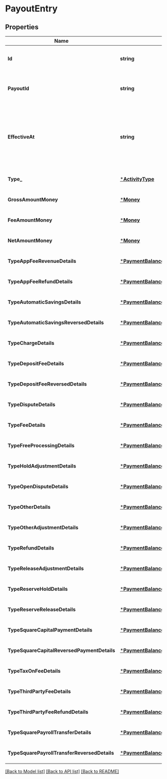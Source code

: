 # PayoutEntry

## Properties
Name | Type | Description | Notes
------------ | ------------- | ------------- | -------------
**Id** | **string** | A unique ID for the payout entry. | [default to null]
**PayoutId** | **string** | The ID of the payout entries’ associated payout. | [default to null]
**EffectiveAt** | **string** | The timestamp of when the payout entry affected the balance, in RFC 3339 format. | [optional] [default to null]
**Type_** | [***ActivityType**](ActivityType.md) |  | [optional] [default to null]
**GrossAmountMoney** | [***Money**](Money.md) |  | [optional] [default to null]
**FeeAmountMoney** | [***Money**](Money.md) |  | [optional] [default to null]
**NetAmountMoney** | [***Money**](Money.md) |  | [optional] [default to null]
**TypeAppFeeRevenueDetails** | [***PaymentBalanceActivityAppFeeRevenueDetail**](PaymentBalanceActivityAppFeeRevenueDetail.md) |  | [optional] [default to null]
**TypeAppFeeRefundDetails** | [***PaymentBalanceActivityAppFeeRefundDetail**](PaymentBalanceActivityAppFeeRefundDetail.md) |  | [optional] [default to null]
**TypeAutomaticSavingsDetails** | [***PaymentBalanceActivityAutomaticSavingsDetail**](PaymentBalanceActivityAutomaticSavingsDetail.md) |  | [optional] [default to null]
**TypeAutomaticSavingsReversedDetails** | [***PaymentBalanceActivityAutomaticSavingsReversedDetail**](PaymentBalanceActivityAutomaticSavingsReversedDetail.md) |  | [optional] [default to null]
**TypeChargeDetails** | [***PaymentBalanceActivityChargeDetail**](PaymentBalanceActivityChargeDetail.md) |  | [optional] [default to null]
**TypeDepositFeeDetails** | [***PaymentBalanceActivityDepositFeeDetail**](PaymentBalanceActivityDepositFeeDetail.md) |  | [optional] [default to null]
**TypeDepositFeeReversedDetails** | [***PaymentBalanceActivityDepositFeeReversedDetail**](PaymentBalanceActivityDepositFeeReversedDetail.md) |  | [optional] [default to null]
**TypeDisputeDetails** | [***PaymentBalanceActivityDisputeDetail**](PaymentBalanceActivityDisputeDetail.md) |  | [optional] [default to null]
**TypeFeeDetails** | [***PaymentBalanceActivityFeeDetail**](PaymentBalanceActivityFeeDetail.md) |  | [optional] [default to null]
**TypeFreeProcessingDetails** | [***PaymentBalanceActivityFreeProcessingDetail**](PaymentBalanceActivityFreeProcessingDetail.md) |  | [optional] [default to null]
**TypeHoldAdjustmentDetails** | [***PaymentBalanceActivityHoldAdjustmentDetail**](PaymentBalanceActivityHoldAdjustmentDetail.md) |  | [optional] [default to null]
**TypeOpenDisputeDetails** | [***PaymentBalanceActivityOpenDisputeDetail**](PaymentBalanceActivityOpenDisputeDetail.md) |  | [optional] [default to null]
**TypeOtherDetails** | [***PaymentBalanceActivityOtherDetail**](PaymentBalanceActivityOtherDetail.md) |  | [optional] [default to null]
**TypeOtherAdjustmentDetails** | [***PaymentBalanceActivityOtherAdjustmentDetail**](PaymentBalanceActivityOtherAdjustmentDetail.md) |  | [optional] [default to null]
**TypeRefundDetails** | [***PaymentBalanceActivityRefundDetail**](PaymentBalanceActivityRefundDetail.md) |  | [optional] [default to null]
**TypeReleaseAdjustmentDetails** | [***PaymentBalanceActivityReleaseAdjustmentDetail**](PaymentBalanceActivityReleaseAdjustmentDetail.md) |  | [optional] [default to null]
**TypeReserveHoldDetails** | [***PaymentBalanceActivityReserveHoldDetail**](PaymentBalanceActivityReserveHoldDetail.md) |  | [optional] [default to null]
**TypeReserveReleaseDetails** | [***PaymentBalanceActivityReserveReleaseDetail**](PaymentBalanceActivityReserveReleaseDetail.md) |  | [optional] [default to null]
**TypeSquareCapitalPaymentDetails** | [***PaymentBalanceActivitySquareCapitalPaymentDetail**](PaymentBalanceActivitySquareCapitalPaymentDetail.md) |  | [optional] [default to null]
**TypeSquareCapitalReversedPaymentDetails** | [***PaymentBalanceActivitySquareCapitalReversedPaymentDetail**](PaymentBalanceActivitySquareCapitalReversedPaymentDetail.md) |  | [optional] [default to null]
**TypeTaxOnFeeDetails** | [***PaymentBalanceActivityTaxOnFeeDetail**](PaymentBalanceActivityTaxOnFeeDetail.md) |  | [optional] [default to null]
**TypeThirdPartyFeeDetails** | [***PaymentBalanceActivityThirdPartyFeeDetail**](PaymentBalanceActivityThirdPartyFeeDetail.md) |  | [optional] [default to null]
**TypeThirdPartyFeeRefundDetails** | [***PaymentBalanceActivityThirdPartyFeeRefundDetail**](PaymentBalanceActivityThirdPartyFeeRefundDetail.md) |  | [optional] [default to null]
**TypeSquarePayrollTransferDetails** | [***PaymentBalanceActivitySquarePayrollTransferDetail**](PaymentBalanceActivitySquarePayrollTransferDetail.md) |  | [optional] [default to null]
**TypeSquarePayrollTransferReversedDetails** | [***PaymentBalanceActivitySquarePayrollTransferReversedDetail**](PaymentBalanceActivitySquarePayrollTransferReversedDetail.md) |  | [optional] [default to null]

[[Back to Model list]](../README.md#documentation-for-models) [[Back to API list]](../README.md#documentation-for-api-endpoints) [[Back to README]](../README.md)

